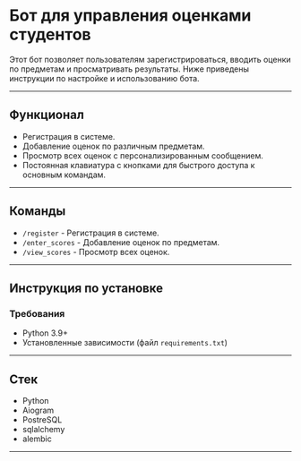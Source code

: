 
# Бот для управления оценками студентов

Этот бот позволяет пользователям зарегистрироваться, вводить оценки по предметам и просматривать результаты. Ниже приведены инструкции по настройке и использованию бота.

---

## **Функционал**
- Регистрация в системе.
- Добавление оценок по различным предметам.
- Просмотр всех оценок с персонализированным сообщением.
- Постоянная клавиатура с кнопками для быстрого доступа к основным командам.

---

## **Команды**
- `/register` - Регистрация в системе.
- `/enter_scores` - Добавление оценок по предметам.
- `/view_scores` - Просмотр всех оценок.

---

## **Инструкция по установке**

### **Требования**
- Python 3.9+
- Установленные зависимости (файл `requirements.txt`)
---
## **Стек**
- Python
- Aiogram
- PostreSQL
- sqlalchemy
- alembic
---